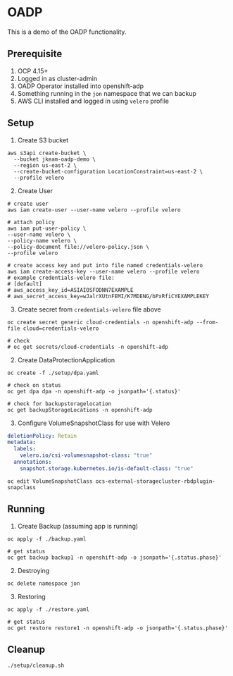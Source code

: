 # OADP

This is a demo of the OADP functionality.

## Prerequisite

1. OCP 4.15+
2. Logged in as cluster-admin
3. OADP Operator installed into openshift-adp
4. Something running in the `jon` namespace that we can backup
5. AWS CLI installed and logged in using `velero` profile

## Setup

1. Create S3 bucket

  ```shell
  aws s3api create-bucket \
    --bucket jkeam-oadp-demo \
    --region us-east-2 \
    --create-bucket-configuration LocationConstraint=us-east-2 \
    --profile velero
  ```

2. Create User

  ```shell
  # create user
  aws iam create-user --user-name velero --profile velero

  # attach policy
  aws iam put-user-policy \
  --user-name velero \
  --policy-name velero \
  --policy-document file://velero-policy.json \
  --profile velero

  # create access key and put into file named credentials-velero
  aws iam create-access-key --user-name velero --profile velero
  # example credentials-velero file:
  # [default]
  # aws_access_key_id=ASIAIOSFODNN7EXAMPLE
  # aws_secret_access_key=wJalrXUtnFEMI/K7MDENG/bPxRfiCYEXAMPLEKEY
  ```

3. Create secret from `credentials-velero` file above

  ```shell
  oc create secret generic cloud-credentials -n openshift-adp --from-file cloud=credentials-velero

  # check
  # oc get secrets/cloud-credentials -n openshift-adp
  ```

2. Create DataProtectionApplication

  ```shell
  oc create -f ./setup/dpa.yaml

  # check on status
  oc get dpa dpa -n openshift-adp -o jsonpath='{.status}'

  # check for backupstoragelocation
  oc get backupStorageLocations -n openshift-adp
  ```

3. Configure VolumeSnapshotClass for use with Velero

  ```yaml
  deletionPolicy: Retain
  metadata:
    labels:
      velero.io/csi-volumesnapshot-class: "true" 
    annotations:
      snapshot.storage.kubernetes.io/is-default-class: "true"
  ```

  ```shell
  oc edit VolumeSnapshotClass ocs-external-storagecluster-rbdplugin-snapclass
  ```

## Running

1. Create Backup (assuming app is running)

  ```shell
  oc apply -f ./backup.yaml

  # get status
  oc get backup backup1 -n openshift-adp -o jsonpath='{.status.phase}'
  ```

2. Destroying

  ```shell
  oc delete namespace jon
  ```

3. Restoring

  ```shell
  oc apply -f ./restore.yaml

  # get status
  oc get restore restore1 -n openshift-adp -o jsonpath='{.status.phase}'
  ```

## Cleanup

```shell
./setup/cleanup.sh
```
